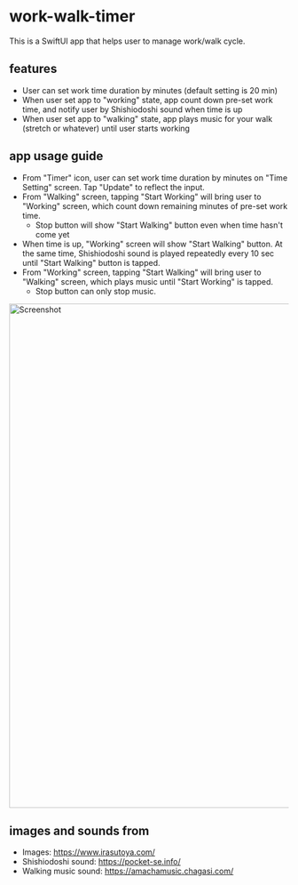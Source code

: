 # work-walk-timer

This is a SwiftUI app that helps user to manage work/walk cycle.

## features

- User can set work time duration by minutes (default setting is 20 min)
- When user set app to "working" state, app count down pre-set work time, and notify user by Shishiodoshi sound when time is up
- When user set app to "walking" state, app plays music for your walk (stretch or whatever) until user starts working

## app usage guide

- From "Timer" icon, user can set work time duration by minutes on "Time Setting" screen. Tap "Update" to reflect the input.
- From "Walking" screen, tapping "Start Working" will bring user to "Working" screen, which count down remaining minutes of pre-set work time.
  - Stop button will show "Start Walking" button even when time hasn't come yet
- When time is up, "Working" screen will show "Start Walking" button. At the same time, Shishiodoshi sound is played repeatedly every 10 sec until "Start Walking" button is tapped.
- From "Working" screen, tapping "Start Walking" will bring user to "Walking" screen, which plays music until "Start Working" is tapped.
  - Stop button can only stop music.
  
<img width="907" alt="Screenshot" src="https://user-images.githubusercontent.com/52210484/78781158-5a1a7d80-79d2-11ea-98a2-2ff6684a045f.png">

## images and sounds from

- Images: https://www.irasutoya.com/
- Shishiodoshi sound: https://pocket-se.info/
- Walking music sound: https://amachamusic.chagasi.com/
